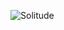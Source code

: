![Solitude](https://github.com/yuankong666/Ultimate-RAT-Collection/assets/128066597/c86b7f28-1dfa-4ece-ad78-552113507c0c)
